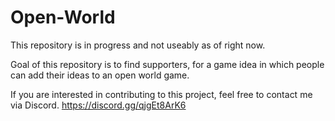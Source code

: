 # Open-World
This repository is in progress and not useably as of right now.

Goal of this repository is to find supporters, for a game idea in which people can add their ideas to an open world game.

If you are interested in contributing to this project, feel free to contact me via Discord.
https://discord.gg/qjgEt8ArK6

